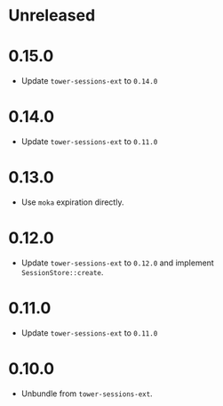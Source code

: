 # Unreleased

# 0.15.0

- Update `tower-sessions-ext` to `0.14.0`

# 0.14.0

- Update `tower-sessions-ext` to `0.11.0`

# 0.13.0

- Use `moka` expiration directly.

# 0.12.0

- Update `tower-sessions-ext` to `0.12.0` and implement `SessionStore::create`.

# 0.11.0

- Update `tower-sessions-ext` to `0.11.0`

# 0.10.0

- Unbundle from `tower-sessions-ext`.
